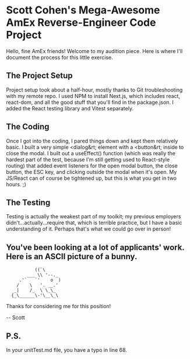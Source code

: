 # Scott Cohen's Mega-Awesome AmEx Reverse-Engineer Code Project

Hello, fine AmEx friends! Welcome to my audition piece. Here is where I'll document the process for this little exercise.

## The Project Setup

Project setup took about a half-hour, mostly thanks to Git troubleshooting with my remote repo. I used NPM to install Next.js, which includes react, react-dom, and all the good stuff that you'll find in the package.json. I added the React testing library and Vitest separately.

## The Coding

Once I got into the coding, I pared things down and kept them relatively basic. I built a very simple &lt;dialog&rt; element with a &lt;button&rt; inside to close the modal. I built out a useEffect() function (which was really the hardest part of the test, because I'm still getting used to React-style routing) that added event listeners for the open modal button, the close button, the ESC key, and clicking outside the modal when it's open. My JS/React can of course be tightened up, but this is what you get in two hours. ;)

## The Testing

Testing is actually the weakest part of my toolkit; my previous employers didn't...actually...require that, which is terrible practice, but I have a basic understanding of it. Perhaps that's what we could go over in person!

## You've been looking at a lot of applicants' work. Here is an ASCII picture of a bunny.

               ((`\
            ___ \\ '--._
         .'`   `'    o  )
        /    \   '. __.'
       _|    /_  \ \_\_
      {_\______\-'\__\_\

Thanks for considering me for this position!

-- Scott

## P.S.

In your unitTest.md file, you have a typo in line 68.
